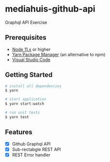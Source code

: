 # mediahuis-github-api

Graphql API Exercise

## Prerequisites

- [Node 11.x](https://nodejs.org/en/) or higher
- [Yarn Package Manager](https://yarnpkg.com/en/) (an alternative to npm)
- [Visual Studio Code](https://code.visualstudio.com/)

## Getting Started

```bash
# install all dependencies
$ yarn

# start application
$ yarn start:watch

# run unit tests
$ yarn test
```

## Features

- [x] Github Graphql API
- [x] Sub-rectabgle REST API
- [x] REST Error handler
